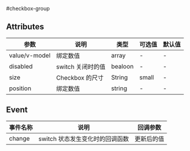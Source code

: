 #checkbox-group

## Attributes
|  参数 | 说明 | 类型  | 可选值  | 默认值  |
| ------------ | ------------ | ------------ | ------------ | ------------ |
|value/v-model|绑定数值|array|-|-|
|disabled|switch 关闭时的值|bealoon| - |-|
|size|Checkbox 的尺寸|String| small|-|
|position|绑定数值|string|-|-|
## Event

|  事件名称 | 说明 | 回调参数  |
| ------------ | ------------ | ------------ |
| change | switch 状态发生变化时的回调函数 | 	更新后的值 |